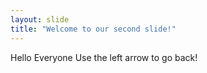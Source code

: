 ```yaml
---
layout: slide
title: "Welcome to our second slide!"
---
```

Hello Everyone 
Use the left arrow to go back!
